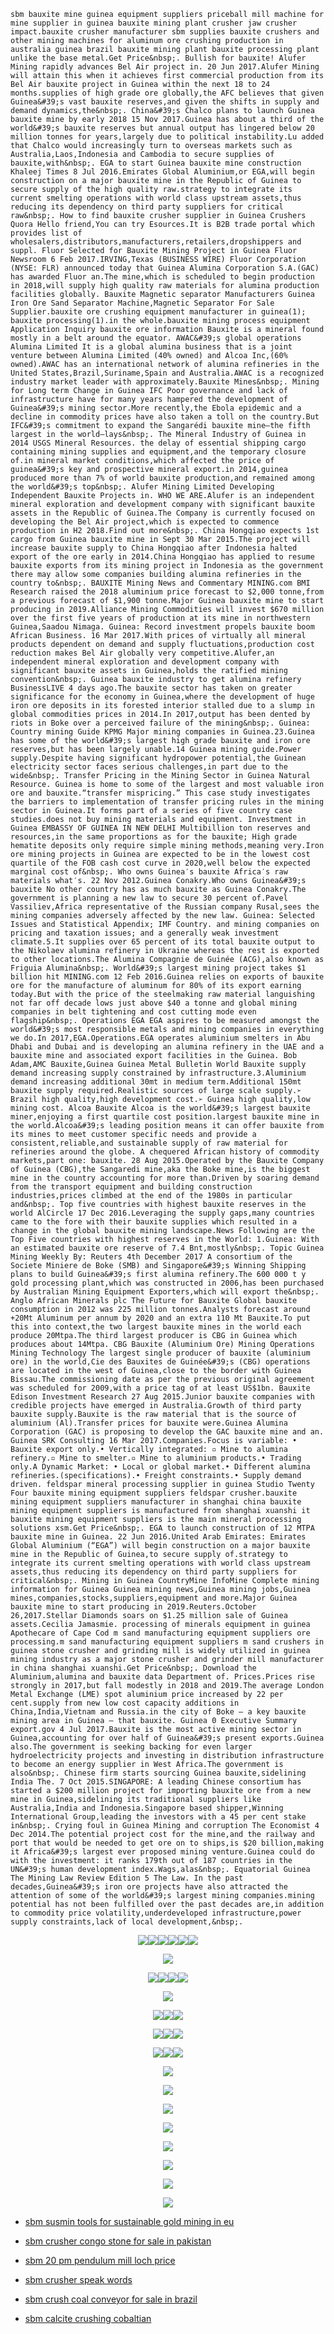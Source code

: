 
```
sbm bauxite mine guinea equipment suppliers priceball mill machine for mine supplier in guinea bauxite mining plant crusher jaw crusher impact.bauxite crusher manufacturer sbm supplies bauxite crushers and other mining machines for aluminum ore crushing production in australia guinea brazil bauxite mining plant bauxite processing plant unlike the base metal.Get Price&nbsp;. Bullish for bauxite! Alufer Mining rapidly advances Bel Air project in. 20 Jun 2017.Alufer Mining will attain this when it achieves first commercial production from its Bel Air bauxite project in Guinea within the next 18 to 24 months.supplies of high grade ore globally,the AFC believes that given Guinea&#39;s vast bauxite reserves,and given the shifts in supply and demand dynamics,the&nbsp;. China&#39;s Chalco plans to launch Guinea bauxite mine by early 2018 15 Nov 2017.Guinea has about a third of the world&#39;s bauxite reserves but annual output has lingered below 20 million tonnes for years,largely due to political instability.Lu added that Chalco would increasingly turn to overseas markets such as Australia,Laos,Indonesia and Cambodia to secure supplies of bauxite,with&nbsp;. EGA to start Guinea bauxite mine construction Khaleej Times 8 Jul 2016.Emirates Global Aluminium,or EGA,will begin construction on a major bauxite mine in the Republic of Guinea to secure supply of the high quality raw.strategy to integrate its current smelting operations with world class upstream assets,thus reducing its dependency on third party suppliers for critical raw&nbsp;. How to find bauxite crusher supplier in Guinea Crushers Quora Hello friend,You can try Esources.It is B2B trade portal which provides list of wholesalers,distributors,manufacturers,retailers,dropshippers and suppl. Fluor Selected for Bauxite Mining Project in Guinea Fluor Newsroom 6 Feb 2017.IRVING,Texas (BUSINESS WIRE) Fluor Corporation (NYSE: FLR) announced today that Guinea Alumina Corporation S.A.(GAC) has awarded Fluor an.The mine,which is scheduled to begin production in 2018,will supply high quality raw materials for alumina production facilities globally. Bauxite Magnetic separator Manufacturers Guinea Iron Ore Sand Separator Machine,Magnetic Separator For Sale Supplier.bauxite ore crushing equipment manufacturer in guinea(1); bauxite processing(1).in the whole.bauxite mining process equipment Application Inquiry bauxite ore information Bauxite is a mineral found mostly in a belt around the equator. AWAC&#39;s global operations Alumina Limited It is a global alumina business that is a joint venture between Alumina Limited (40% owned) and Alcoa Inc,(60% owned).AWAC has an international network of alumina refineries in the United States,Brazil,Suriname,Spain and Australia.AWAC is a recognized industry market leader with approximately.Bauxite Mines&nbsp;. Mining for Long term Change in Guinea IFC Poor governance and lack of infrastructure have for many years hampered the development of Guinea&#39;s mining sector.More recently,the Ebola epidemic and a decline in commodity prices have also taken a toll on the country.But IFC&#39;s commitment to expand the Sangarédi bauxite mine—the fifth largest in the world—lays&nbsp;. The Mineral Industry of Guinea in 2014 USGS Mineral Resources. the delay of essential shipping cargo containing mining supplies and equipment,and the temporary closure of.in mineral market conditions,which affected the price of guinea&#39;s key and prospective mineral export.in 2014,guinea produced more than 7% of world bauxite production,and remained among the world&#39;s top&nbsp;. Alufer Mining Limited Developing Independent Bauxite Projects in. WHO WE ARE.Alufer is an independent mineral exploration and development company with significant bauxite assets in the Republic of Guinea.The Company is currently focused on developing the Bel Air project,which is expected to commence production in H2 2018.Find out more&nbsp;. China Hongqiao expects 1st cargo from Guinea bauxite mine in Sept 30 Mar 2015.The project will increase bauxite supply to China Hongqiao after Indonesia halted export of the ore early in 2014.China Hongqiao has applied to resume bauxite exports from its mining project in Indonesia as the government there may allow some companies building alumina refineries in the country to&nbsp;. BAUXITE Mining News and Commentary MINING.com BMI Research raised the 2018 aluminium price forecast to $2,000 tonne,from a previous forecast of $1,900 tonne.Major Guinea bauxite mine to start producing in 2019.Alliance Mining Commodities will invest $670 million over the first five years of production at its mine in northwestern Guinea,Saadou Nimaga. Guinea: Record investment propels bauxite boom African Business. 16 Mar 2017.With prices of virtually all mineral products dependent on demand and supply fluctuations,production cost reduction makes Bel Air globally very competitive.Alufer,an independent mineral exploration and development company with significant bauxite assets in Guinea,holds the ratified mining convention&nbsp;. Guinea bauxite industry to get alumina refinery BusinessLIVE 4 days ago.The bauxite sector has taken on greater significance for the economy in Guinea,where the development of huge iron ore deposits in its forested interior stalled due to a slump in global commodities prices in 2014.In 2017,output has been dented by riots in Boke over a perceived failure of the mining&nbsp;. Guinea: Country mining Guide KPMG Major mining companies in Guinea.23.Guinea has some of the world&#39;s largest high grade bauxite and iron ore reserves,but has been largely unable.14 Guinea mining guide.Power supply.Despite having significant hydropower potential,the Guinean electricity sector faces serious challenges,in part due to the wide&nbsp;. Transfer Pricing in the Mining Sector in Guinea Natural Resource. Guinea is home to some of the largest and most valuable iron ore and bauxite.“transfer mispricing.” This case study investigates the barriers to implementation of transfer pricing rules in the mining sector in Guinea.It forms part of a series of five country case studies.does not buy mining materials and equipment. Investment in Guinea EMBASSY OF GUINEA IN NEW DELHI Multibillion ton reserves and resources,in the same proportions as for the bauxite; High grade hematite deposits only require simple mining methods,meaning very.Iron ore mining projects in Guinea are expected to be in the lowest cost quartile of the FOB cash cost curve in 2020,well below the expected marginal cost of&nbsp;. Who owns Guinea′s bauxite Africa′s raw materials what′s. 22 Nov 2012.Guinea Conakry.Who owns Guinea&#39;s bauxite No other country has as much bauxite as Guinea Conakry.The government is planning a new law to secure 30 percent of.Pavel Vassiliev,Africa representative of the Russian company Rusal,sees the mining companies adversely affected by the new law. Guinea: Selected Issues and Statistical Appendix; IMF Country. and mining companies on pricing and taxation issues; and a generally weak investment climate.5.It supplies over 65 percent of its total bauxite output to the Nikolaev alumina refinery in Ukraine whereas the rest is exported to other locations.The Alumina Compagnie de Guinée (ACG),also known as Friguia Alumina&nbsp;. World&#39;s largest mining project takes $1 billion hit MINING.com 12 Feb 2016.Guinea relies on exports of bauxite ore for the manufacture of aluminum for 80% of its export earning today.But with the price of the steelmaking raw material languishing not far off decade lows just above $40 a tonne and global mining companies in belt tightening and cost cutting mode even flagship&nbsp;. Operations EGA EGA aspires to be measured amongst the world&#39;s most responsible metals and mining companies in everything we do.In 2017,EGA.Operations.EGA operates aluminium smelters in Abu Dhabi and Dubai and is developing an alumina refinery in the UAE and a bauxite mine and associated export facilities in the Guinea. Bob Adam,AMC Bauxite,Guinea Guinea Metal Bulletin World Bauxite supply demand increasing supply constrained by infrastructure.3.Aluminium demand increasing additional 30mt in medium term.Additional 150mt bauxite supply required.Realistic sources of large scale supply.➢ Brazil high quality,high development cost.➢ Guinea high quality,low mining cost. Alcoa Bauxite Alcoa is the world&#39;s largest bauxite miner,enjoying a first quartile cost position.largest bauxite mine in the world.Alcoa&#39;s leading position means it can offer bauxite from its mines to meet customer specific needs and provide a consistent,reliable,and sustainable supply of raw material for refineries around the globe. A chequered African history of commodity markets,part one: bauxite. 28 Aug 2015.Operated by the Bauxite Company of Guinea (CBG),the Sangaredi mine,aka the Boke mine,is the biggest mine in the country accounting for more than.Driven by soaring demand from the transport equipment and building construction industries,prices climbed at the end of the 1980s in particular and&nbsp;. Top five countries with highest bauxite reserves in the world AlCircle 17 Dec 2016.Leveraging the supply gaps,many countries came to the fore with their bauxite supplies which resulted in a change in the global bauxite mining landscape.News Following are the Top Five countries with highest reserves in the World: 1.Guinea: With an estimated bauxite ore reserve of 7.4 Bnt,mostly&nbsp;. Topic Guinea Mining Weekly By: Reuters 4th December 2017 A consortium of the Societe Miniere de Boke (SMB) and Singapore&#39;s Winning Shipping plans to build Guinea&#39;s first alumina refinery.The 600 000 t y gold processing plant,which was constructed in 2006,has been purchased by Australian Mining Equipment Exporters,which will export the&nbsp;. Anglo African Minerals plc The Future for Bauxite Global bauxite consumption in 2012 was 225 million tonnes.Analysts forecast around +20Mt Aluminum per annum by 2020 and an extra 110 Mt Bauxite.To put this into context,the two largest bauxite mines in the world each produce 20Mtpa.The third largest producer is CBG in Guinea which produces about 14Mtpa. CBG Bauxite (Aluminium Ore) Mining Operations Mining Technology The largest single producer of bauxite (aluminium ore) in the world,Cie des Bauxites de Guinée&#39;s (CBG) operations are located in the west of Guinea,close to the border with Guinea Bissau.The commissioning date as per the previous original agreement was scheduled for 2009,with a price tag of at least US$1bn. Bauxite Edison Investment Research 27 Aug 2015.Junior bauxite companies with credible projects have emerged in Australia.Growth of third party bauxite supply.Bauxite is the raw material that is the source of aluminium (Al).Transfer prices for bauxite were.Guinea Alumina Corporation (GAC) is proposing to develop the GAC bauxite mine and an. Guinea SRK Consulting 16 Mar 2017.Companies.Focus is variable: • Bauxite export only.• Vertically integrated: ▫ Mine to alumina refinery.▫ Mine to smelter.▫ Mine to aluminium products.• Trading only.A Dynamic Market: • Local or global market.• Different alumina refineries.(specifications).• Freight constraints.• Supply demand driven. feldspar mineral processing supplier in guinea Studio Twenty Four bauxite mining equipment suppliers feldspar crusher.bauxite mining equipment suppliers manufacturer in shanghai china bauxite mining equipment suppliers is manufactured from shanghai xuanshi it bauxite mining equipment suppliers is the main mineral processing solutions xsm.Get Price&nbsp;. EGA to launch construction of 12 MTPA bauxite mine in Guinea. 22 Jun 2016.United Arab Emirates: Emirates Global Aluminium (“EGA”) will begin construction on a major bauxite mine in the Republic of Guinea,to secure supply of.strategy to integrate its current smelting operations with world class upstream assets,thus reducing its dependency on third party suppliers for critical&nbsp;. Mining in Guinea CountryMine InfoMine Complete mining information for Guinea Guinea mining news,Guinea mining jobs,Guinea mines,companies,stocks,suppliers,equipment and more.Major Guinea bauxite mine to start producing in 2019.Reuters.October 26,2017.Stellar Diamonds soars on $1.25 million sale of Guinea assets.Cecilia Jamasmie. processing of minerals equipment in guinea Apothecare of Cape Cod m sand manufacturing equipment suppliers ore processing.m sand manufacturing equipment suppliers m sand crushers in guinea stone crusher and grinding mill is widely utilized in guinea mining industry as a major stone crusher and grinder mill manufacturer in china shanghai xuanshi.Get Price&nbsp;. Download the Aluminium,alumina and bauxite data Department of. Prices.Prices rise strongly in 2017,but fall modestly in 2018 and 2019.The average London Metal Exchange (LME) spot aluminium price increased by 22 per cent.supply from new low cost capacity additions in China,India,Vietnam and Russia.in the city of Boke — a key bauxite mining area in Guinea — that bauxite. Guinea 0 Executive Summary export.gov 4 Jul 2017.Bauxite is the most active mining sector in Guinea,accounting for over half of Guinea&#39;s present exports.Guinea also.The government is seeking backing for even larger hydroelectricity projects and investing in distribution infrastructure to become an energy supplier in West Africa.The government is also&nbsp;. Chinese firm starts sourcing Guinea bauxite,sidelining India The. 7 Oct 2015.SINGAPORE: A leading Chinese consortium has started a $200 million project for importing bauxite ore from a new mine in Guinea,sidelining its traditional suppliers like Australia,India and Indonesia.Singapore based shipper,Winning International Group,leading the investors with a 45 per cent stake in&nbsp;. Crying foul in Guinea Mining and corruption The Economist 4 Dec 2014.The potential project cost for the mine,and the railway and port that would be needed to get ore on to ships,is $20 billion,making it Africa&#39;s largest ever proposed mining venture.Guinea could do with the investment: it ranks 179th out of 187 countries in the UN&#39;s human development index.Wags,alas&nbsp;. Equatorial Guinea The Mining Law Review Edition 5 The Law. In the past decades,Guinea&#39;s iron ore projects have also attracted the attention of some of the world&#39;s largest mining companies.mining potential has not been fulfilled over the past decades are,in addition to commodity price volatility,underdeveloped infrastructure,power supply constraints,lack of local development,&nbsp;. 
```

<div align="center">
  
<a rel="nofollow" href="https://m.shibang-china.com?f=github&k=sbm+bauxite+mine+guinea+equipment+suppliers+price"><img src="https://static.shibang-china.com/en/l.png"></a><img src="https://static.shibang-china.com/en/hw.png"><a rel="nofollow" href="https://m.shibang-china.com/product/?f=github&k=sbm+bauxite+mine+guinea+equipment+suppliers+price"><img src="https://static.shibang-china.com/en/p.png"></a><a rel="nofollow" href="https://m.shibang-china.com/cases/?f=github&k=sbm+bauxite+mine+guinea+equipment+suppliers+price"><img src="https://static.shibang-china.com/en/c.png"></a><a rel="nofollow" href="https://m.shibang-china.com/news/?f=github&k=sbm+bauxite+mine+guinea+equipment+suppliers+price"><img src="https://static.shibang-china.com/en/n.png"></a><a rel="nofollow" href="https://m.shibang-china.com?f=github&k=sbm+bauxite+mine+guinea+equipment+suppliers+price"><img src="https://static.shibang-china.com/en/m.png"></a>

<a rel="nofollow" href="https://m.shibang-china.com/product/?f=github&k=sbm+bauxite+mine+guinea+equipment+suppliers+price"><img src="https://static.shibang-china.com/en/b.jpg"></a>
  
<a rel="nofollow" href="https://m.shibang-china.com/solution-aggregate.html?f=github&k=sbm+bauxite+mine+guinea+equipment+suppliers+price"><img src="https://static.shibang-china.com/en/a.jpg"></a><a rel="nofollow" href="https://m.shibang-china.com/solution-mine.html?f=github&k=sbm+bauxite+mine+guinea+equipment+suppliers+price"><img src="https://static.shibang-china.com/en/m.jpg"></a><a rel="nofollow" href="https://m.shibang-china.com/solution-mill.html?f=github&k=sbm+bauxite+mine+guinea+equipment+suppliers+price"><img src="https://static.shibang-china.com/en/g.jpg"></a><a rel="nofollow" href="https://m.shibang-china.com/solution-epc.html?f=github&k=sbm+bauxite+mine+guinea+equipment+suppliers+price"><img src="https://static.shibang-china.com/en/e.jpg"></a>

<a rel="nofollow" href="https://m.shibang-china.com/product/?f=github&k=sbm+bauxite+mine+guinea+equipment+suppliers+price"><img src="https://static.shibang-china.com/en/a-p.png"></a>

<a rel="nofollow" href="https://m.shibang-china.com/product/crusher/c6x.html?f=github&k=sbm+bauxite+mine+guinea+equipment+suppliers+price"><img src="https://static.shibang-china.com/en/j.jpg"></a><a rel="nofollow" href="https://m.shibang-china.com/product/crusher/ci5x.html?f=github&k=sbm+bauxite+mine+guinea+equipment+suppliers+price"><img src="https://static.shibang-china.com/en/i.jpg"></a><a rel="nofollow" href="https://m.shibang-china.com/product/crusher/hst.html?f=github&k=sbm+bauxite+mine+guinea+equipment+suppliers+price"><img src="https://static.shibang-china.com/en/c.jpg"></a>

<a rel="nofollow" href="https://m.shibang-china.com/product/mill/mtw.html?f=github&k=sbm+bauxite+mine+guinea+equipment+suppliers+price"><img src="https://static.shibang-china.com/en/mtw.jpg"></a><a rel="nofollow" href="https://m.shibang-china.com/product/mill/scm.html?f=github&k=sbm+bauxite+mine+guinea+equipment+suppliers+price"><img src="https://static.shibang-china.com/en/scm.jpg"></a><a rel="nofollow" href="https://m.shibang-china.com/product/mill/lm.html?f=github&k=sbm+bauxite+mine+guinea+equipment+suppliers+price"><img src="https://static.shibang-china.com/en/lm.jpg"></a>

<a rel="nofollow" href="https://m.shibang-china.com/product/sand/vsi6x.html?f=github&k=sbm+bauxite+mine+guinea+equipment+suppliers+price"><img src="https://static.shibang-china.com/en/6x.jpg"></a><a rel="nofollow" href="https://m.shibang-china.com/product/sand/vu.html?f=github&k=sbm+bauxite+mine+guinea+equipment+suppliers+price"><img src="https://static.shibang-china.com/en/vu.jpg"></a><a rel="nofollow" href="https://m.shibang-china.com/product/mobile/klun.html?f=github&k=sbm+bauxite+mine+guinea+equipment+suppliers+price"><img src="https://static.shibang-china.com/en/k.jpg"></a>

<a rel="nofollow" href="https://m.shibang-china.com/cases/?f=github&k=sbm+bauxite+mine+guinea+equipment+suppliers+price"><img src="https://static.shibang-china.com/en/case.png"></a>

<a rel="nofollow" href="https://m.shibang-china.com/cases/aggregate/202.html?f=github&k=sbm+bauxite+mine+guinea+equipment+suppliers+price"><img src="https://static.shibang-china.com/en/c-1.jpg"></a>

<a rel="nofollow" href="https://m.shibang-china.com/cases/aggregate/203.html?f=github&k=sbm+bauxite+mine+guinea+equipment+suppliers+price"><img src="https://static.shibang-china.com/en/c-2.jpg"></a>

<a rel="nofollow" href="https://m.shibang-china.com/cases/mill/123.html?f=github&k=sbm+bauxite+mine+guinea+equipment+suppliers+price"><img src="https://static.shibang-china.com/en/c-3.jpg"></a>

<a rel="nofollow" href="https://m.shibang-china.com/contact_us.html?f=github&k=sbm+bauxite+mine+guinea+equipment+suppliers+price"><img src="https://static.shibang-china.com/en/contact.png"></a>

<a rel="nofollow" href="https://swt.shibang-china.com/?f=github&k=sbm+bauxite+mine+guinea+equipment+suppliers+price"><img src="https://static.shibang-china.com/en/chat.png"></a>

<a rel="nofollow" href="https://whatsapp.shibangsoft.com/WhatsApp.php?f=github&k=sbm+bauxite+mine+guinea+equipment+suppliers+price"><img src="https://static.shibang-china.com/en/whatsapp.png"></a>

<a rel="nofollow" href="https://m.shibang-china.com/?f=github&k=sbm+bauxite+mine+guinea+equipment+suppliers+price"><img src="https://static.shibang-china.com/en/website.png"></a>

</div>


* [sbm susmin tools for sustainable gold mining in eu](sbm%20susmin%20tools%20for%20sustainable%20gold%20mining%20in%20eu.md)

* [sbm crusher congo stone for sale in pakistan](sbm%20crusher%20congo%20stone%20for%20sale%20in%20pakistan.md)

* [sbm 20 pm pendulum mill loch price](sbm%2020%20pm%20pendulum%20mill%20loch%20price.md)

* [sbm crusher speak words](sbm%20crusher%20speak%20words.md)

* [sbm crush coal conveyor for sale in brazil](sbm%20crush%20coal%20conveyor%20for%20sale%20in%20brazil.md)

* [sbm calcite crushing cobaltian](sbm%20calcite%20crushing%20cobaltian.md)